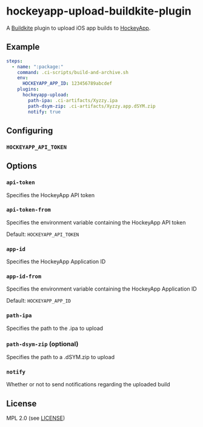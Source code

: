 # hockeyapp-upload-buildkite-plugin

A [Buildkite](https://buildkite.com/) plugin to upload iOS app builds to [HockeyApp](https://hockeyapp.net/).

## Example

```yml
steps:
  - name: ":package:"
    command: .ci-scripts/build-and-archive.sh
    env:
      HOCKEYAPP_APP_ID: 123456789abcdef
    plugins:
      hockeyapp-upload:
        path-ipa: .ci-artifacts/Xyzzy.ipa
        path-dsym-zip: .ci-artifacts/Xyzzy.app.dSYM.zip
        notify: true
```

## Configuring

### `HOCKEYAPP_API_TOKEN`

## Options

### `api-token`

Specifies the HockeyApp API token

### `api-token-from`

Specifies the environment variable containing the HockeyApp API token

Default: `HOCKEYAPP_API_TOKEN`

### `app-id`

Specifies the HockeyApp Application ID

### `app-id-from`

Specifies the environment variable containing the HockeyApp Application ID

Default: `HOCKEYAPP_APP_ID`

### `path-ipa`

Specifies the path to the .ipa to upload

### `path-dsym-zip` (optional)

Specifies the path to a .dSYM.zip to upload

### `notify`

Whether or not to send notifications regarding the uploaded build

## License

MPL 2.0 (see [LICENSE](LICENSE))
